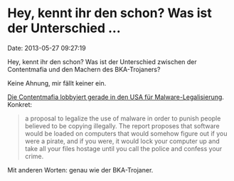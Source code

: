 Hey, kennt ihr den schon? Was ist der Unterschied \...
======================================================

Date: 2013-05-27 09:27:19

Hey, kennt ihr den schon? Was ist der Unterschied zwischen der
Contentmafia und den Machern des BKA-Trojaners?

Keine Ahnung, mir fällt keiner ein.

[Die Contentmafia lobbyiert gerade in den USA für
Malware-Legalisierung](http://boingboing.net/2013/05/26/us-entertainment-industry-to-c.html).
Konkret:

> a proposal to legalize the use of malware in order to punish people
> believed to be copying illegally. The report proposes that software
> would be loaded on computers that would somehow figure out if you were
> a pirate, and if you were, it would lock your computer up and take all
> your files hostage until you call the police and confess your crime.

Mit anderen Worten: genau wie der BKA-Trojaner.
